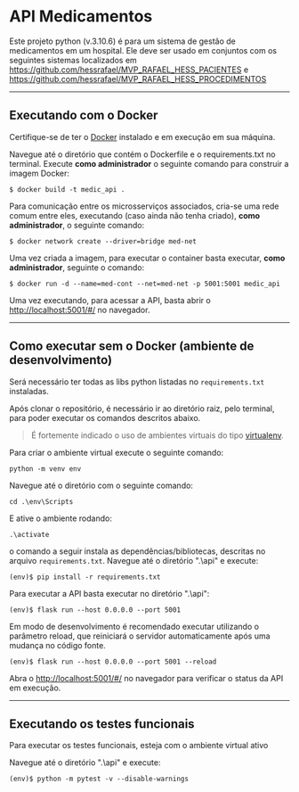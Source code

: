  # API Medicamentos

Este projeto python (v.3.10.6) é para um sistema de gestão de medicamentos em um hospital. Ele deve ser usado em conjuntos com os seguintes sistemas localizados em https://github.com/hessrafael/MVP_RAFAEL_HESS_PACIENTES e https://github.com/hessrafael/MVP_RAFAEL_HESS_PROCEDIMENTOS

---
## Executando com o Docker

Certifique-se de ter o [Docker](https://docs.docker.com/engine/install/) instalado e em execução em sua máquina.

Navegue até o diretório que contém o Dockerfile e o requirements.txt no terminal.
Execute **como administrador** o seguinte comando para construir a imagem Docker:

```
$ docker build -t medic_api .
```

Para comunicação entre os microsserviços associados, cria-se uma rede comum entre eles, executando (caso ainda não tenha criado), **como administrador**, o seguinte comando:

```
$ docker network create --driver=bridge med-net
```

Uma vez criada a imagem, para executar o container basta executar, **como administrador**, seguinte o comando:

```
$ docker run -d --name=med-cont --net=med-net -p 5001:5001 medic_api
```

Uma vez executando, para acessar a API, basta abrir o [http://localhost:5001/#/](http://localhost:5001/#/) no navegador.

---
## Como executar sem o Docker (ambiente de desenvolvimento)

Será necessário ter todas as libs python listadas no `requirements.txt` instaladas.

Após clonar o repositório, é necessário ir ao diretório raiz, pelo terminal, para poder executar os comandos descritos abaixo.

> É fortemente indicado o uso de ambientes virtuais do tipo [virtualenv](https://virtualenpython).

Para criar o ambiente virtual execute o seguinte comando:

```
python -m venv env
```
Navegue até o diretório com o seguinte comando:

```
cd .\env\Scripts  
```
E ative o ambiente rodando:

```
.\activate
```

o comando a seguir instala as dependências/bibliotecas, descritas no arquivo `requirements.txt`. Navegue até o diretório ".\api" e execute:

```
(env)$ pip install -r requirements.txt
```

Para executar a API  basta executar no diretório ".\api":

```
(env)$ flask run --host 0.0.0.0 --port 5001
```

Em modo de desenvolvimento é recomendado executar utilizando o parâmetro reload, que reiniciará o servidor
automaticamente após uma mudança no código fonte. 

```
(env)$ flask run --host 0.0.0.0 --port 5001 --reload
```

Abra o [http://localhost:5001/#/](http://localhost:5001/#/) no navegador para verificar o status da API em execução.

---
## Executando os testes funcionais

Para executar os testes funcionais, esteja com o ambiente virtual ativo

Navegue até o diretório ".\api" e execute:

```
(env)$ python -m pytest -v --disable-warnings
```

